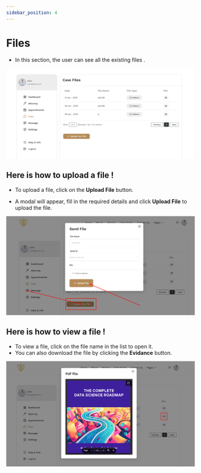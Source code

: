 ```yaml
---
sidebar_position: 4
---
```


# Files

- In this section, the user can see all the existing files .


![Files](./img/6.png)

## Here is how to upload a file !

- To upload a file, click on the **Upload File** button. 

- A modal will appear, fill in the required details and click **Upload File** to upload the file.

![Files](./img/10.png)


## Here is how to view a file !

- To view a file, click on the file name in the list to open it.
- You can also download the file by clicking the **Evidance** button.


![Files](./img/11.png)